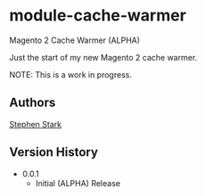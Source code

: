 # module-cache-warmer
Magento 2 Cache Warmer (ALPHA)

Just the start of my new Magento 2 cache warmer.

NOTE: This is a work in progress.

## Authors

[Stephen Stark](iamstephenstark@gmail.com)

## Version History

* 0.0.1
    * Initial (ALPHA) Release